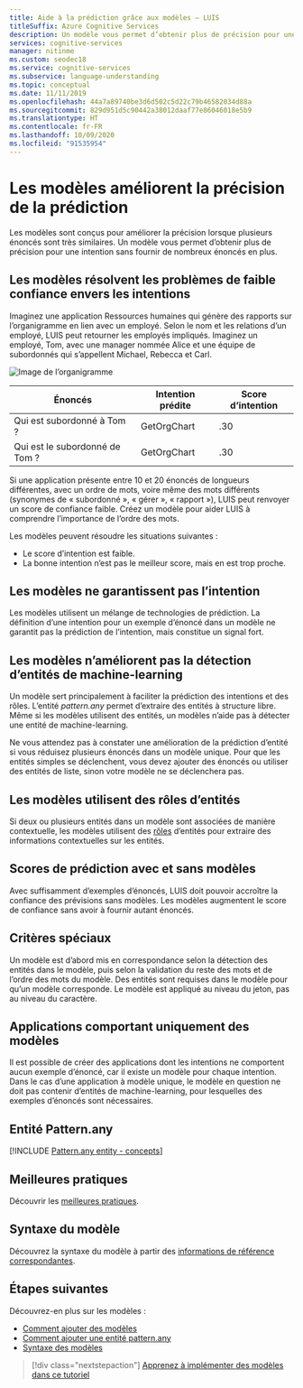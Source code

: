 ```yaml
---
title: Aide à la prédiction grâce aux modèles – LUIS
titleSuffix: Azure Cognitive Services
description: Un modèle vous permet d’obtenir plus de précision pour une intention sans fournir de nombreux énoncés en plus.
services: cognitive-services
manager: nitinme
ms.custom: seodec18
ms.service: cognitive-services
ms.subservice: language-understanding
ms.topic: conceptual
ms.date: 11/11/2019
ms.openlocfilehash: 44a7a89740be3d6d502c5d22c79b46582034d88a
ms.sourcegitcommit: 829d951d5c90442a38012daaf77e86046018e5b9
ms.translationtype: HT
ms.contentlocale: fr-FR
ms.lasthandoff: 10/09/2020
ms.locfileid: "91535954"
---
```

# <a name="patterns-improve-prediction-accuracy"></a>Les modèles améliorent la précision de la prédiction
Les modèles sont conçus pour améliorer la précision lorsque plusieurs énoncés sont très similaires.  Un modèle vous permet d’obtenir plus de précision pour une intention sans fournir de nombreux énoncés en plus.

## <a name="patterns-solve-low-intent-confidence"></a>Les modèles résolvent les problèmes de faible confiance envers les intentions
Imaginez une application Ressources humaines qui génère des rapports sur l’organigramme en lien avec un employé. Selon le nom et les relations d’un employé, LUIS peut retourner les employés impliqués. Imaginez un employé, Tom, avec une manager nommée Alice et une équipe de subordonnés qui s’appellent Michael, Rebecca et Carl.

![Image de l’organigramme](./media/luis-concept-patterns/org-chart.png)

|Énoncés|Intention prédite|Score d’intention|
|--|--|--|
|Qui est subordonné à Tom ?|GetOrgChart|.30|
|Qui est le subordonné de Tom ?|GetOrgChart|.30|

Si une application présente entre 10 et 20 énoncés de longueurs différentes, avec un ordre de mots, voire même des mots différents (synonymes de « subordonné », « gérer », « rapport »), LUIS peut renvoyer un score de confiance faible. Créez un modèle pour aider LUIS à comprendre l’importance de l’ordre des mots.

Les modèles peuvent résoudre les situations suivantes :

* Le score d’intention est faible.
* La bonne intention n’est pas le meilleur score, mais en est trop proche.

## <a name="patterns-are-not-a-guarantee-of-intent"></a>Les modèles ne garantissent pas l’intention
Les modèles utilisent un mélange de technologies de prédiction. La définition d’une intention pour un exemple d’énoncé dans un modèle ne garantit pas la prédiction de l’intention, mais constitue un signal fort.

<a name="patterns-do-not-improve-entity-detection"></a>

## <a name="patterns-do-not-improve-machine-learning-entity-detection"></a>Les modèles n’améliorent pas la détection d’entités de machine-learning

Un modèle sert principalement à faciliter la prédiction des intentions et des rôles. L’entité _pattern.any_ permet d’extraire des entités à structure libre. Même si les modèles utilisent des entités, un modèles n’aide pas à détecter une entité de machine-learning.

Ne vous attendez pas à constater une amélioration de la prédiction d’entité si vous réduisez plusieurs énoncés dans un modèle unique. Pour que les entités simples se déclenchent, vous devez ajouter des énoncés ou utiliser des entités de liste, sinon votre modèle ne se déclenchera pas.

## <a name="patterns-use-entity-roles"></a>Les modèles utilisent des rôles d’entités
Si deux ou plusieurs entités dans un modèle sont associées de manière contextuelle, les modèles utilisent des [rôles](luis-concept-roles.md) d’entités pour extraire des informations contextuelles sur les entités.

## <a name="prediction-scores-with-and-without-patterns"></a>Scores de prédiction avec et sans modèles
Avec suffisamment d’exemples d’énoncés, LUIS doit pouvoir accroître la confiance des prévisions sans modèles. Les modèles augmentent le score de confiance sans avoir à fournir autant énoncés.

## <a name="pattern-matching"></a>Critères spéciaux
Un modèle est d’abord mis en correspondance selon la détection des entités dans le modèle, puis selon la validation du reste des mots et de l’ordre des mots du modèle. Des entités sont requises dans le modèle pour qu’un modèle corresponde. Le modèle est appliqué au niveau du jeton, pas au niveau du caractère.

## <a name="pattern-only-apps"></a>Applications comportant uniquement des modèles
Il est possible de créer des applications dont les intentions ne comportent aucun exemple d’énoncé, car il existe un modèle pour chaque intention. Dans le cas d’une application à modèle unique, le modèle en question ne doit pas contenir d’entités de machine-learning, pour lesquelles des exemples d’énoncés sont nécessaires.

## <a name="patternany-entity"></a>Entité Pattern.any

[!INCLUDE [Pattern.any entity - concepts](./includes/pattern-any-entity.md)]

## <a name="best-practices"></a>Meilleures pratiques
Découvrir les [meilleures pratiques](luis-concept-best-practices.md).

## <a name="pattern-syntax"></a>Syntaxe du modèle

Découvrez la syntaxe du modèle à partir des [informations de référence correspondantes](reference-pattern-syntax.md).

## <a name="next-steps"></a>Étapes suivantes

Découvrez-en plus sur les modèles :

* [Comment ajouter des modèles](luis-how-to-model-intent-pattern.md)
* [Comment ajouter une entité pattern.any](luis-how-to-add-entities.md#add-a-patternany-entity)
* [Syntaxe des modèles](reference-pattern-syntax.md)

> [!div class="nextstepaction"]
> [Apprenez à implémenter des modèles dans ce tutoriel](luis-tutorial-pattern.md)

